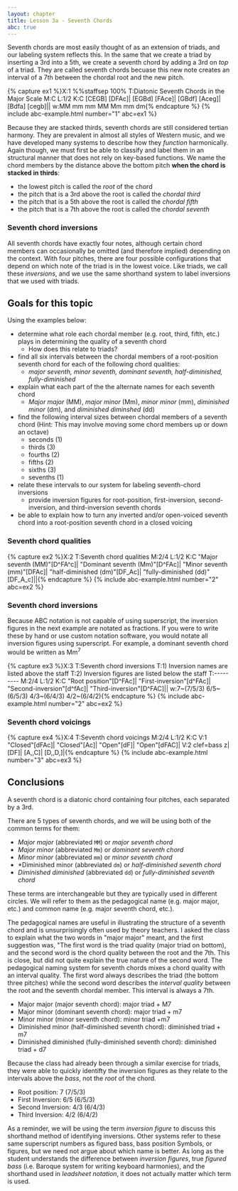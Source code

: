 ```yaml
---
layout: chapter
title: Lesson 3a - Seventh Chords
abc: true
---
```


Seventh chords are most easily thought of as an extension of triads, and our labeling system reflects this. In the same that we create a triad by inserting a 3rd into a 5th, we create a seventh chord by adding a 3rd on *top* of a triad. They are called seventh chords becuase this new note creates an interval of a 7th between the chordal root and the new pitch.

{% capture ex1 %}X:1
%%staffsep 100%
T:Diatonic Seventh Chords in the Major Scale
M:C
L:1/2
K:C
[CEGB] [DFAc]| [EGBd] [FAce]| [GBdf] [Aceg]| [Bdfa] [cegb]||
w:MM mm mm MM Mm mm dm{% endcapture %}
{% include abc-example.html number="1" abc=ex1 %}

Because they are stacked thirds, seventh chords are still considered tertian harmony. They are prevalent in almost all styles of Western music, and we have developed many systems to describe how they *function* harmonically. Again though, we must first be able to classify and label them in an structural manner that does not rely on key-based functions. We name the chord members by the distance above the bottom pitch **when the chord is stacked in thirds**:
- the lowest pitch is called the *root* of the chord
- the pitch that is a 3rd above the root is called the *chordal third*
- the pitch that is a 5th above the root is called the *chordal fifth*
- the pitch that is a 7th above the root is called the *chordal seventh*

### Seventh chord inversions

All seventh chords have exactly four notes, although certain chord members can occasionally be omitted (and therefore implied) depending on the context. With four pitches, there are four possible configurations that depend on which note of the triad is in the lowest voice. Like triads, we call these *inversions*, and we use the same shorthand system to label inversions that we used with triads.

## Goals for this topic

Using the examples below:
- determine what role each chordal member (e.g. root, third, fifth, etc.) plays in determining the quality of a seventh chord
    - How does this relate to triads?
- find all six intervals between the chordal members of a root-position seventh chord for each of the following chord qualities:
    - *major seventh, minor seventh, dominant seventh, half-diminished, fully-diminished*
- explain what each part of the the alternate names for each seventh chord
    - *Major major* (MM), *major minor* (Mm), *minor minor* (mm), *diminished minor* (dm), and *diminished diminshed* (dd)
- find the following interval sizes between chordal members of a seventh chord (Hint: This may involve moving some chord members up or down an octave)
    - seconds (1)
    - thirds (3)
    - fourths (2)
    - fifths (2)
    - sixths (3)
    - sevenths (1)
- relate these intervals to our system for labeling seventh-chord inversions
    - provide inversion figures for root-position, first-inversion, second-inversion, and third-inversion seventh chords
- be able to explain how to turn any inverted and/or open-voiced seventh chord into a root-position seventh chord in a closed voicing

### Seventh chord qualities

{% capture ex2 %}X:2
T:Seventh chord qualities
M:2/4
L:1/2
K:C
"Major seventh (MM)"[D^FA^c]| "Dominant seventh (Mm)"[D^FAc]| "Minor seventh (mm)"[DFAc]| "half-diminished (dm)"[DF_Ac]| "fully-diminished (dd)"[DF_A_c]||{% endcapture %}
{% include abc-example.html number="2" abc=ex2 %}

### Seventh chord inversions

Because ABC notation is not capable of using superscript, the inversion figures in the next example are notated as fractions. If you were to write these by hand or use custom notation software, you would notate all inversion figures using superscript. For example, a dominant seventh chord would be written as Mm<sup>7</sup>

{% capture ex3 %}X:3
T:Seventh chord inversions
T:1) Inversion names are listed above the staff
T:2) Inversion figures are listed below the staff
T:---------
M:2/4
L:1/2
K:C
"Root position"[D^FAc]| "First-inversion"[d^FAc]| "Second-inversion"[d^fAc]| "Third-inversion"[D^FAC]||
w:7~(7/5/3) 6/5~(6/5/3) 4/3~(6/4/3) 4/2~(6/4/2){% endcapture %}
{% include abc-example.html number="2" abc=ex2 %}

### Seventh chord voicings

{% capture ex4 %}X:4
T:Seventh chord voicings
M:2/4
L:1/2
K:C
V:1
"Closed"[dFAc]| "Closed"[Ac]| "Open"[dF]| "Open"[dFAC]|
V:2 clef=bass
z| [DF]| [A,,C]| [D,,D,]|{% endcapture %}
{% include abc-example.html number="3" abc=ex3 %}

## Conclusions

A seventh chord is a diatonic chord containing four pitches, each separated by a 3rd. 

There are 5 types of seventh chords, and we will be using both of the common terms for them:
- *Major major* (abbreviated `MM`) or *major seventh chord*
- *Major minor* (abbreviated `Mm`) or *dominant seventh chord*
- *Minor minor* (abbreviated `mm`) or *minor seventh chord*
- *Diminished minor (abbreviated `dm`) or *half-diminished seventh chord* 
- *Diminished diminished* (abbreviated `dd`) or *fully-diminished seventh chord*

These terms are interchangeable but they are typically used in different circles. We will refer to them as the pedagogical name (e.g. major major, etc.) and common name (e.g. major seventh chord, etc.).

The pedagogical names are useful in illustrating the structure of a seventh chord and is unsurprisingly often used by theory teachers. I asked the class to explain what the two words in "major major" meant, and the first suggestion was, "The first word is the triad quality (major triad on bottom), and the second word is the chord quality between the root and the 7th. This is close, but did not quite explain the true nature of the second word. The pedagogical naming system for seventh chords mixes a chord quality with an interval quality. The first word always describes the triad (the bottom three pitches) while the second word describes the *interval quality* between the root and the seventh chordal member. This interval is always a 7th.

- Major major (major seventh chord): major triad + M7
- Major minor (dominant seventh chord): major triad + m7
- Minor minor (minor seventh chord): minor triad +m7
- Diminished minor (half-diminished seventh chord): diminished triad + m7
- Diminished diminished (fully-diminished seventh chord): diminished triad + d7

Because the class had already been through a similar exercise for triads, they were able to quickly identifty the inversion figures as they relate to the intervals above the *bass*, not the *root* of the chord.

- Root position: 7 (7/5/3)
- First Inversion: 6/5 (6/5/3)
- Second Inversion: 4/3 (6/4/3)
- Third Inversion: 4/2 (6/4/2)

As a reminder, we will be using the term *inversion figure* to discuss this shorthand method of identifying inversions. Other systems refer to these same superscript numbers as figured bass, bass position Symbols, or figures, but we need not argue about which name is better. As long as the student understands the difference between *inversion figures*, true *figured bass* (i.e. Baroque system for writing keyboard harmonies), and the shorthand used in *leadsheet notation*, it does not actually matter which term is used. 
